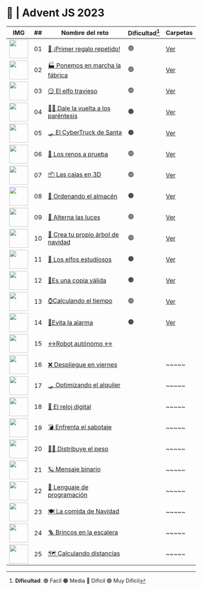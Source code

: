 # 🌟 | Advent JS 2023
 IMG                                                                                               | ##  | Nombre del reto                                                                  | Dificultad[^1] | Carpetas                                                                                                                                               
| ------------------------------------------------------------------------------------------------- | :-: | -------------------------------------------------------------------------------- | -------------- | ----------------------------------------------------------------------------------- 
| <img src="https://adventjs.dev/challenges-2023/1.png" width="50" style="object-fit: contain;" />  | 01  | [🎁 ¡Primer regalo repetido!](https://adventjs.dev/es/challenges/2023/1)         | 🟢             | [Ver](https://github.com/rogeranyor/Pruebas-tecnicas-proyectos/tree/main/00-Adventjs-2023/Reto%20%2301%20%F0%9F%8E%81%20%C2%A1Primer%20regalo%20repetido!)  
| <img src="https://adventjs.dev/challenges-2023/2.png" width="50" style="object-fit: contain;" />  | 02  | [🏭 Ponemos en marcha la fábrica](https://adventjs.dev/es/challenges/2023/2)     | 🟢             | [Ver](https://github.com/rogeranyor/Pruebas-tecnicas-proyectos/tree/main/00-Adventjs-2023/Reto%20%2302%20%F0%9F%8F%AD%20Ponemos%20en%20marcha%20la%20f%C3%A1brica)
| <img src="https://adventjs.dev/challenges-2023/3.png" width="50" style="object-fit: contain;" />  | 03  | [😏 El elfo travieso](https://adventjs.dev/es/challenges/2023/3)                 | 🟢             | [Ver](https://github.com/rogeranyor/Pruebas-tecnicas-proyectos/tree/main/00-Adventjs-2023/Reto%20%2303%20%F0%9F%98%8F%20El%20elfo%20travieso)  
| <img src="https://adventjs.dev/challenges-2023/4.png" width="50" style="object-fit: contain;" />  | 04  | [😵‍💫 Dale la vuelta a los paréntesis](https://adventjs.dev/es/challenges/2023/4)  | 🟠             | [Ver](https://github.com/rogeranyor/Pruebas-tecnicas-proyectos/tree/main/00-Adventjs-2023/Reto%20%2304%20%F0%9F%98%B5%E2%80%8D%F0%9F%92%AB%20Dale%20la%20vuelta%20a%20los%20par%C3%A9ntesis)
| <img src="https://adventjs.dev/challenges-2023/5.png" width="50" style="object-fit: contain;" />  | 05  | [🛷 El CyberTruck de Santa](https://adventjs.dev/es/challenges/2023/5)           | 🟠             | [Ver](https://github.com/rogeranyor/Pruebas-tecnicas-proyectos/tree/main/00-Adventjs-2023/Reto%20%2305%20%F0%9F%9B%B7%20El%20CyberTruck%20de%20Santa) 
| <img src="https://adventjs.dev/challenges-2023/6.png" width="50" style="object-fit: contain;" />  | 06  | [🦌 Los renos a prueba](https://adventjs.dev/es/challenges/2023/6)               | 🟢             | [Ver](https://github.com/rogeranyor/Pruebas-tecnicas-proyectos/tree/main/00-Adventjs-2023/Reto%20%2306%20%F0%9F%A6%8C%20Los%20renos%20a%20prueba)  
| <img src="https://adventjs.dev/challenges-2023/7.png" width="50" style="object-fit: contain;" />  | 07  | [📦 Las cajas en 3D](https://adventjs.dev/es/challenges/2023/7)                  | 🟢             | [Ver](https://github.com/rogeranyor/Pruebas-tecnicas-proyectos/tree/main/00-Adventjs-2023/Reto%20%2307%20%F0%9F%93%A6%20Las%20cajas%20en%203D)  
| <img src="https://adventjs.dev/challenges-2023/8.png" width="50" style="object-fit: contain;" />  | 08  | [🏬 Ordenando el almacén](https://adventjs.dev/es/challenges/2023/8)             | 🟠             | [Ver](https://github.com/rogeranyor/Pruebas-tecnicas-proyectos/tree/main/00-Adventjs-2023/Reto%20%2308%20%F0%9F%8F%AC%20Ordenando%20el%20almac%C3%A9n)  
| <img src="https://adventjs.dev/challenges-2023/9.png" width="50" style="object-fit: contain;" />  | 09  | [🚦 Alterna las luces](https://adventjs.dev/es/challenges/2023/9)                | 🟢             | [Ver](https://github.com/rogeranyor/Pruebas-tecnicas-proyectos/tree/main/00-Adventjs-2023/Reto%20%2309%20%F0%9F%9A%A6%20Alterna%20las%20luces)  
| <img src="https://adventjs.dev/challenges-2023/10.png" width="50" style="object-fit: contain;" /> | 10  | [🎄 Crea tu propio árbol de navidad](https://adventjs.dev/es/challenges/2023/10) | 🟢             | [Ver](https://github.com/rogeranyor/Pruebas-tecnicas-proyectos/tree/main/00-Adventjs-2023/Reto%20%2310%F0%9F%8E%84%20Crea%20tu%20propio%20%C3%A1rbol%20de%20navidad) 
| <img src="https://adventjs.dev/challenges-2023/11.png" width="50" style="object-fit: contain;" /> | 11  | [📖 Los elfos estudiosos](https://adventjs.dev/es/challenges/2023/11)            | 🟠             | [Ver](https://github.com/rogeranyor/Pruebas-tecnicas-proyectos/tree/main/00-Adventjs-2023/Reto%20%2311%20%F0%9F%93%96%20Los%20elfos%20estudiosos) 
| <img src="https://adventjs.dev/challenges-2023/12.png" width="50" style="object-fit: contain;" /> | 12  | [📸Es una copia válida](https://adventjs.dev/es/challenges/2023/11)           | 🟠             |  [Ver](https://github.com/rogeranyor/Pruebas-tecnicas-proyectos/tree/main/00-Adventjs-2023/Reto%20%2312%20%F0%9F%93%B8%20Es%20una%20copia%20v%C3%A1lida)                                                                          
|<img src="https://adventjs.dev/challenges-2023/13.png" width="50" style="object-fit: contain;" /> | 13  |[⌚️Calculando el tiempo](https://adventjs.dev/es/challenges/2023/11)            |🟢          | [Ver](https://github.com/rogeranyor/Pruebas-tecnicas-proyectos/tree/main/00-Adventjs-2023/Reto%20%2313%20%E2%8C%9A%EF%B8%8F%20Calculando%20el%20tiempo)                                                                               
| <img src="https://adventjs.dev/challenges-2023/14.png" width="50" style="object-fit: contain;" />  | 14  |[🚨Evita la alarma](https://adventjs.dev/es/challenges/2023/11)             |🟠         | [Ver](https://github.com/rogeranyor/Pruebas-tecnicas-proyectos/tree/main/00-Adventjs-2023/Reto%20%2314%20%F0%9F%9A%A8%20Evita%20la%20alarma)                                                                                
| <img src="https://adventjs.dev/challenges-2023/15.png" width="50" style="object-fit: contain;" /> | 15  |[↔️Robot autónomo ↔️ ](https://adventjs.dev/es/challenges/2023/11)            |                |                                                                               
| <img src="https://adventjs.dev/challenges-2023/16.png" width="50" style="object-fit: contain;" /> | 16  | [❌ Despliegue en viernes](https://adventjs.dev/es/challenges/2023/11)             |                | ~~~~~                                                                            
| <img src="https://adventjs.dev/challenges-2023/17.png" width="50" style="object-fit: contain;" />  | 17  |[🛷 Optimizando el alquiler](https://adventjs.dev/es/challenges/2023/11)            |                | ~~~~~                                                                            
|  <img src="https://adventjs.dev/challenges-2023/18.png" width="50" style="object-fit: contain;" />| 18  | [🔢 El reloj digital](https://adventjs.dev/es/challenges/2023/11)           |                | ~~~~~                                                                            
| <img src="https://adventjs.dev/challenges-2023/19.png" width="50" style="object-fit: contain;" /> | 19  | [💣 Enfrenta el sabotaje](https://adventjs.dev/es/challenges/2023/11)            |                | ~~~~~                                                                            
| <img src="https://adventjs.dev/challenges-2023/20.png" width="50" style="object-fit: contain;" />  | 20  |[🏋️‍♂️ Distribuye el peso](https://adventjs.dev/es/challenges/2023/11)            |                | ~~~~~                                                                            
| <img src="https://adventjs.dev/challenges-2023/21.png" width="50" style="object-fit: contain;" />| 21  |[🪐 Mensaje binario](https://adventjs.dev/es/challenges/2023/11)            |                | ~~~~~                                                                            
| <img src="https://adventjs.dev/challenges-2023/22.png" width="50" style="object-fit: contain;" /> | 22  |[🚂 Lenguaje de programación](https://adventjs.dev/es/challenges/2023/11)            |                | ~~~~~                                                                            
|<img src="https://adventjs.dev/challenges-2023/23.png" width="50" style="object-fit: contain;" />| 23  |[🍽️ La comida de Navidad](https://adventjs.dev/es/challenges/2023/11)           |                | ~~~~~                                                                            
|<img src="https://adventjs.dev/challenges-2023/24.png" width="50" style="object-fit: contain;" /> | 24  | [🪜 Brincos en la escalera](https://adventjs.dev/es/challenges/2023/11)            |                | ~~~~~                                                                            
|  <img src="https://adventjs.dev/challenges-2023/25.png" width="50" style="object-fit: contain;" />| 25  | [🗺️ Calculando distancias](https://adventjs.dev/es/challenges/2023/11)             |                | ~~~~~                                                                            

[^1]: **Dificultad**: 🟢 Facil 🟠 Media 🔴 Dificil 🟣 Muy Dificil
[^2]: Dificultad un poco elevada
